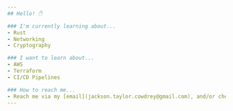 ```yaml
---
## Hello! ✋

### I'm currently learning about...
- Rust
- Networking
- Cryptography

### I want to learn about...
- AWS
- Terraform
- CI/CD Pipelines

### How to reach me...
- Reach me via my [email](jackson.taylor.cowdrey@gmail.com), and/or check out my [LinkedIn](https://www.linkedin.com/in/jackson-cowdrey/) profile!
---
```

